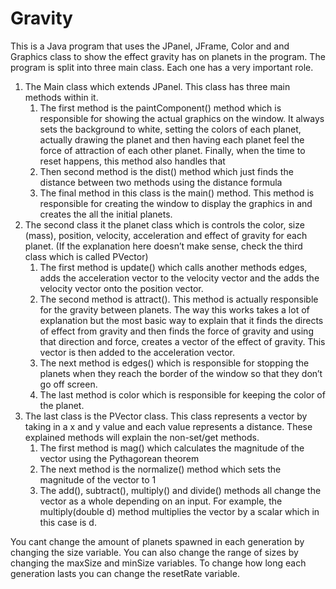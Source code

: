 # Gravity 

This is a Java program that uses the JPanel, JFrame, Color and and Graphics class to show the effect gravity has on planets in the program. The program is split into three main class. Each one has a very important role.

1. The Main class which extends JPanel. This class has three main methods within it.
   1. The first method is the paintComponent() method which is responsible for showing the actual graphics on the window. It always sets the background to white, setting the colors of each planet, actually drawing the planet and then having each planet feel the force of attraction of each other planet. Finally, when the time to reset happens, this method also handles that
   2. Then second method is the dist() method which just finds the distance between two methods using the distance formula
   3. The final method in this class is the main() method. This method is responsible for creating the window to display the graphics in and creates the all the initial planets.
2. The second class it the planet class which is controls the color, size (mass), position, velocity, acceleration and effect of gravity for each planet. (If the explanation here doesn’t make sense, check the third class which is called PVector)
   1. The first method is update() which calls another methods edges, adds the acceleration vector to the velocity vector and the adds the velocity vector onto the position vector.
   2. The second method is attract(). This method is actually responsible for the gravity between planets. The way this works takes a lot of explanation but the most basic way to explain that it finds the directs of effect from gravity and then finds the force of gravity and using that direction and force, creates a vector of the effect of gravity. This vector is then added to the acceleration vector.
   3. The next method is edges() which is responsible for stopping the planets when they reach the border of the window so that they don’t go off screen.
   4. The last method is color which is responsible for keeping the color of the planet.
3. The last class is the PVector class. This class represents a vector by taking in a x and y value and each value represents a distance. These explained methods will explain the non-set/get methods.
   1. The first method is mag() which calculates the magnitude of the vector using the Pythagorean theorem
   2. The next method is the normalize() method which sets the magnitude of the vector to 1
   3. The add(), subtract(), multiply() and divide() methods all change the vector as a whole depending on an input. For example, the multiply(double d) method multiplies the vector by a scalar which in this case is d.

You cant change the amount of planets spawned in each generation by changing the size variable. You can also change the range of sizes by changing the maxSize and minSize variables. To change how long each generation lasts you can change the resetRate variable.
